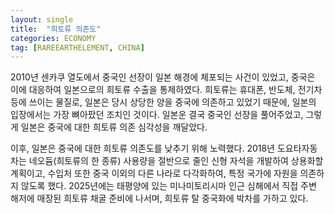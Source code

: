 ```yaml
---
layout: single
title:  "희토류 의존도"
categories: ECONOMY
tag: [RAREEARTHELEMENT, CHINA]
---
```


2010년 센카쿠 열도에서 중국인 선장이 일본 해경에 체포되는 사건이 있었고, 중국은 이에 대응하여 일본으로의 희토류 수출을 통제하였다. 희토류는 휴대폰, 반도체, 전기차 등에 쓰이는 물질로, 일본은 당시 상당한 양을 중국에 의존하고 있었기 때문에, 일본의 입장에서는 가장 뼈아팠던 조치인 것이다. 일본운 결국 중국인 선장을 풀어주었고, 그렇게 일본은 중국에 대한 희토류 의존 심각성을 깨달았다.  

이후, 일본은 중국에 대한 희토류 의존도를 낮추기 위해 노력했다. 2018년 도요타자동차는 네오듐(희토류의 한 종류) 사용량을 절반으로 줄인 신형 자석을 개발하여 상용화할 계획이고, 수입처 또한 중국 이외의 다른 나라로 다각화하여, 특정 국가에 자원을 의존하지 않도록 했다. 2025년에는 태평양에 있는 미나미토리시마 인근 심해에서 직접 주변 해저에 매장된 희토류 채굴 준비에 나서며, 희토류 탈 중국화에 박차를 가하고 있다.

